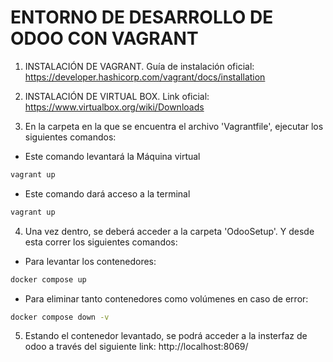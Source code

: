 # ENTORNO DE DESARROLLO DE ODOO CON VAGRANT

1. INSTALACIÓN DE VAGRANT.
Guía de instalación oficial: https://developer.hashicorp.com/vagrant/docs/installation

2. INSTALACIÓN DE VIRTUAL BOX. Link oficial: https://www.virtualbox.org/wiki/Downloads

3. En la carpeta en la que se encuentra el archivo 'Vagrantfile', ejecutar los siguientes comandos:

- Este comando levantará la Máquina virtual
``` bash
vagrant up
```

- Este comando dará acceso a la terminal
``` bash
vagrant up
```

4. Una vez dentro, se deberá acceder a la carpeta 'OdooSetup'. Y desde esta correr los siguientes comandos:

- Para levantar los contenedores: 
``` bash
docker compose up
```

- Para eliminar tanto contenedores como volúmenes en caso de error:
``` bash
docker compose down -v
```

5. Estando el contenedor levantado, se podrá acceder a la insterfaz de odoo a través del siguiente link: http://localhost:8069/